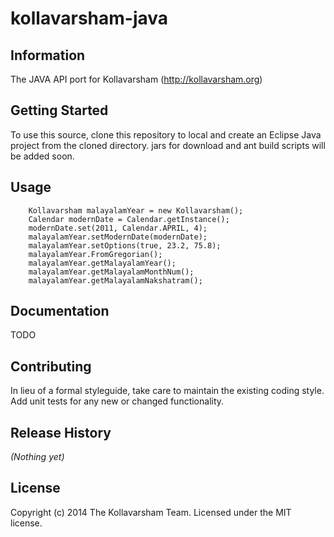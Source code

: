 kollavarsham-java
=================

## Information
The JAVA API port for Kollavarsham (http://kollavarsham.org)

## Getting Started
To use this source, clone this repository to local and create an Eclipse Java project from the cloned directory.
jars for download and ant build scripts will be added soon.

## Usage

```
	Kollavarsham malayalamYear = new Kollavarsham();
	Calendar modernDate = Calendar.getInstance();
	modernDate.set(2011, Calendar.APRIL, 4);
	malayalamYear.setModernDate(modernDate);
	malayalamYear.setOptions(true, 23.2, 75.8);
	malayalamYear.FromGregorian();
	malayalamYear.getMalayalamYear();
	malayalamYear.getMalayalamMonthNum();
	malayalamYear.getMalayalamNakshatram();
```

## Documentation
TODO

## Contributing
In lieu of a formal styleguide, take care to maintain the existing coding style. Add unit tests for any new or changed functionality.

## Release History
_(Nothing yet)_

## License
Copyright (c) 2014 The Kollavarsham Team. Licensed under the MIT license.